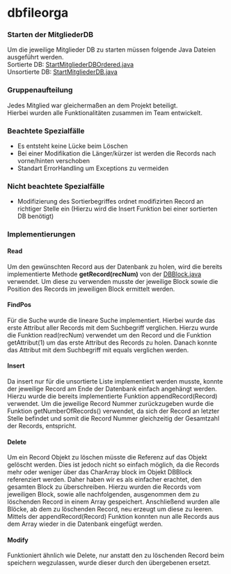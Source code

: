 # dbfileorga

### Starten der MitgliederDB
Um die jeweilige Mitglieder DB zu starten müssen folgende Java Dateien ausgeführt werden.  
Sortierte DB: [StartMitgliederDBOrdered.java](src/dbfileorga/StartMitgliederDBOrdered.java)  
Unsortierte DB: [StartMitgliederDB.java](src/dbfileorga/StartMitgliederDB.java)

### Gruppenaufteilung
Jedes Mitglied war gleichermaßen an dem Projekt beteiligt.  
Hierbei wurden alle Funktionalitäten zusammen im Team entwickelt.

### Beachtete Spezialfälle
- Es entsteht keine Lücke beim Löschen
- Bei einer Modifikation die Länger/kürzer ist werden die Records nach vorne/hinten verschoben
- Standart ErrorHandling um Exceptions zu vermeiden

### Nicht beachtete Spezialfälle
- Modifizierung des Sortierbegriffes ordnet modifizirten Record an richtiger Stelle ein (Hierzu wird die Insert Funktion bei einer sortierten DB benötigt)

### Implementierungen
#### Read
Um den gewünschten Record aus der Datenbank zu holen, wird die bereits implementierte Methode **getRecord(recNum)**
von der [DBBlock.java](src/dbfileorga/DBBlock.java) verwendet. Um diese zu verwenden musste der jeweilige Block
sowie die Position des Records im jeweiligen Block ermittelt werden.

#### FindPos
Für die Suche wurde die lineare Suche implementiert. 
Hierbei wurde das erste Attribut aller Records mit dem Suchbegriff verglichen. Hierzu wurde die Funktion read(recNum) verwendet 
um den Record und die Funktion getAttribut(1) um das erste Attribut des Records zu holen.
Danach konnte das Attribut mit dem Suchbegriff mit equals verglichen werden.

#### Insert
Da insert nur für die unsortierte Liste implementiert werden musste,
konnte der jeweilige Record am Ende der Datenbank einfach angehängt werden.
Hierzu wurde die bereits implementierte Funktion appendRecord(Record) verwendet. 
Um die jeweilige Record Nummer zurückzugeben wurde die Funktion getNumberOfRecords() verwendet,
da sich der Record an letzter Stelle befindet und somit die Record Nummer gleichzeitig der Gesamtzahl der Records, entspricht.

#### Delete
Um ein Record Objekt zu löschen müsste die Referenz auf das Objekt gelöscht werden.
Dies ist jedoch nicht so einfach möglich, da die Records mehr oder weniger über das CharArray block im Objekt DBBlock referenziert werden.
Daher haben wir es als einfacher erachtet, den gesamten Block zu überschreiben.
Hierzu wurden die Records vom jeweiligen Block, sowie alle nachfolgenden, ausgenommen dem zu löschenden Record in einem Array gespeichert.
Anschließend wurden alle Blöcke, ab dem zu löschenden Record, neu erzeugt um diese zu leeren. Mittels der appendRecord(Record) Funktion
konnten nun alle Records aus dem Array wieder in die Datenbank eingefügt werden.

#### Modify
Funktioniert ähnlich wie Delete, nur anstatt den zu löschenden Record beim speichern wegzulassen, wurde dieser durch den übergebenen ersetzt.


